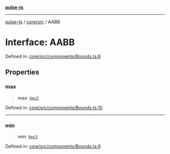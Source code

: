 [**pulse-ts**](../../../README.md)

***

[pulse-ts](../../../README.md) / [core/src](../README.md) / AABB

# Interface: AABB

Defined in: [core/src/components/Bounds.ts:8](https://github.com/jlehett/pulse-ts/blob/95f7e0ab0aafbcd2aad691251c554317b3dfe19c/packages/core/src/components/Bounds.ts#L8)

## Properties

### max

> **max**: [`Vec3`](../classes/Vec3.md)

Defined in: [core/src/components/Bounds.ts:10](https://github.com/jlehett/pulse-ts/blob/95f7e0ab0aafbcd2aad691251c554317b3dfe19c/packages/core/src/components/Bounds.ts#L10)

***

### min

> **min**: [`Vec3`](../classes/Vec3.md)

Defined in: [core/src/components/Bounds.ts:9](https://github.com/jlehett/pulse-ts/blob/95f7e0ab0aafbcd2aad691251c554317b3dfe19c/packages/core/src/components/Bounds.ts#L9)
